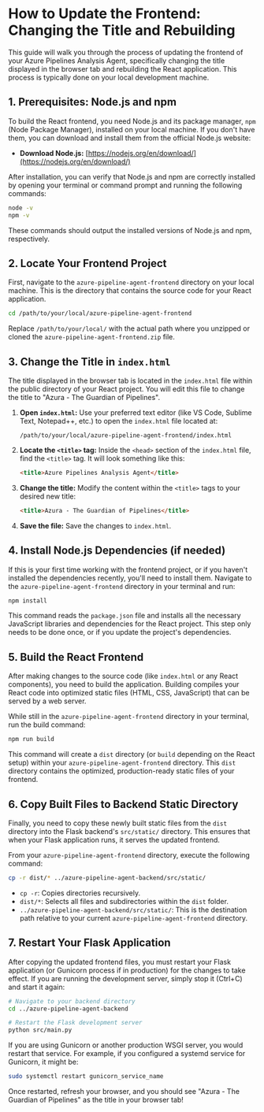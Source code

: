 # How to Update the Frontend: Changing the Title and Rebuilding

This guide will walk you through the process of updating the frontend of your Azure Pipelines Analysis Agent, specifically changing the title displayed in the browser tab and rebuilding the React application. This process is typically done on your local development machine.

## 1. Prerequisites: Node.js and npm

To build the React frontend, you need Node.js and its package manager, `npm` (Node Package Manager), installed on your local machine. If you don't have them, you can download and install them from the official Node.js website:

*   **Download Node.js:** [https://nodejs.org/en/download/](https://nodejs.org/en/download/)

After installation, you can verify that Node.js and npm are correctly installed by opening your terminal or command prompt and running the following commands:

```bash
node -v
npm -v
```

These commands should output the installed versions of Node.js and npm, respectively.

## 2. Locate Your Frontend Project

First, navigate to the `azure-pipeline-agent-frontend` directory on your local machine. This is the directory that contains the source code for your React application.

```bash
cd /path/to/your/local/azure-pipeline-agent-frontend
```

Replace `/path/to/your/local/` with the actual path where you unzipped or cloned the `azure-pipeline-agent-frontend.zip` file.

## 3. Change the Title in `index.html`

The title displayed in the browser tab is located in the `index.html` file within the public directory of your React project. You will edit this file to change the title to "Azura - The Guardian of Pipelines".

1.  **Open `index.html`:** Use your preferred text editor (like VS Code, Sublime Text, Notepad++, etc.) to open the `index.html` file located at:

    ```
    /path/to/your/local/azure-pipeline-agent-frontend/index.html
    ```

2.  **Locate the `<title>` tag:** Inside the `<head>` section of the `index.html` file, find the `<title>` tag. It will look something like this:

    ```html
    <title>Azure Pipelines Analysis Agent</title>
    ```

3.  **Change the title:** Modify the content within the `<title>` tags to your desired new title:

    ```html
    <title>Azura - The Guardian of Pipelines</title>
    ```

4.  **Save the file:** Save the changes to `index.html`.

## 4. Install Node.js Dependencies (if needed)

If this is your first time working with the frontend project, or if you haven't installed the dependencies recently, you'll need to install them. Navigate to the `azure-pipeline-agent-frontend` directory in your terminal and run:

```bash
npm install
```

This command reads the `package.json` file and installs all the necessary JavaScript libraries and dependencies for the React project. This step only needs to be done once, or if you update the project's dependencies.

## 5. Build the React Frontend

After making changes to the source code (like `index.html` or any React components), you need to build the application. Building compiles your React code into optimized static files (HTML, CSS, JavaScript) that can be served by a web server.

While still in the `azure-pipeline-agent-frontend` directory in your terminal, run the build command:

```bash
npm run build
```

This command will create a `dist` directory (or `build` depending on the React setup) within your `azure-pipeline-agent-frontend` directory. This `dist` directory contains the optimized, production-ready static files of your frontend.

## 6. Copy Built Files to Backend Static Directory

Finally, you need to copy these newly built static files from the `dist` directory into the Flask backend's `src/static/` directory. This ensures that when your Flask application runs, it serves the updated frontend.

From your `azure-pipeline-agent-frontend` directory, execute the following command:

```bash
cp -r dist/* ../azure-pipeline-agent-backend/src/static/
```

*   `cp -r`: Copies directories recursively.
*   `dist/*`: Selects all files and subdirectories within the `dist` folder.
*   `../azure-pipeline-agent-backend/src/static/`: This is the destination path relative to your current `azure-pipeline-agent-frontend` directory.

## 7. Restart Your Flask Application

After copying the updated frontend files, you must restart your Flask application (or Gunicorn process if in production) for the changes to take effect. If you are running the development server, simply stop it (Ctrl+C) and start it again:

```bash
# Navigate to your backend directory
cd ../azure-pipeline-agent-backend

# Restart the Flask development server
python src/main.py
```

If you are using Gunicorn or another production WSGI server, you would restart that service. For example, if you configured a systemd service for Gunicorn, it might be:

```bash
sudo systemctl restart gunicorn_service_name
```

Once restarted, refresh your browser, and you should see "Azura - The Guardian of Pipelines" as the title in your browser tab!

